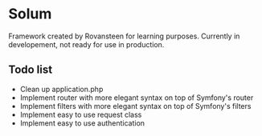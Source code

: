 # Solum

Framework created by Rovansteen for learning purposes.
Currently in developement, not ready for use in production.

## Todo list
* Clean up application.php
* Implement router with more elegant syntax on top of Symfony's router
* Implement filters with more elegant syntax on top of Symfony's filters
* Implement easy to use request class
* Implement easy to use authentication

